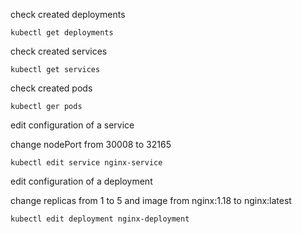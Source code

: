 check created deployments
```
kubectl get deployments 
```
check created services
```
kubectl get services
```

check created pods
```
kubectl ger pods
```

edit configuration of a service 

change nodePort from 30008 to 32165
```
kubectl edit service nginx-service
```

edit configuration of a deployment

change replicas from 1 to 5 and image from nginx:1.18 to nginx:latest
```
kubectl edit deployment nginx-deployment
```
